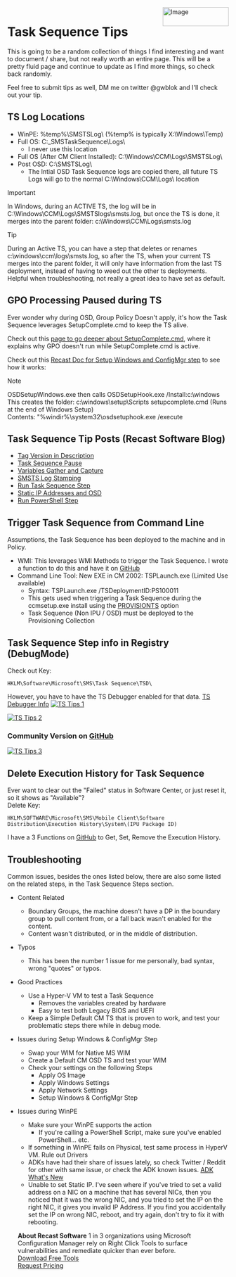 <img style="float: right;" src="https://www.recastsoftware.com/wp-content/uploads/2021/10/Recast-Logo-Dark_Horizontal.svg"  alt="Image" height="43" width="150">

# Task Sequence Tips

This is going to be a random collection of things I find interesting and want to document / share, but not really worth an entire page.  This will be a pretty fluid page and continue to update as I find more things, so check back randomly.

Feel free to submit tips as well, DM me on twitter @gwblok and I'll check out your tip.

## TS Log Locations

- WinPE: %temp%\SMSTSLog\ (%temp% is typically X:\Windows\Temp)
- Full OS: C:\_SMSTaskSequence\Logs\
  - I never use this location
- Full OS (After CM Client Installed): C:\Windows\CCM\Logs\SMSTSLog\
- Post OSD: C:\SMSTSLog\
  - The Intial OSD Task Sequence logs are copied there, all future TS Logs will go to the normal C:\Windows\CCM\Logs\ location

> [!IMPORTANT]
> In Windows, during an ACTIVE TS, the log will be in C:\Windows\CCM\Logs\SMSTSlogs\smsts.log, but once the TS is done, it merges into the parent folder: c:\Windows\CCM\Logs\smsts.log 

> [!TIP]
> During an Active TS, you can have a step that deletes or renames c:\windows\ccm\logs\smsts.log, so after the TS, when your current TS merges into the parent folder, it will only have information from the last TS deployment, instead of having to weed out the other ts deployments.  Helpful when troubleshooting, not really a great idea to have set as default.

## GPO Processing Paused during TS

Ever wonder why during OSD, Group Policy Doesn't apply, it's how the Task Sequence leverages SetupComplete.cmd to keep the TS alive.  

Check out this [page to go deeper about SetupComplete.cmd](https://docs.microsoft.com/en-us/windows-hardware/manufacture/desktop/add-a-custom-script-to-windows-setup#run-a-script-after-setup-is-complete-setupcompletecmd), where it explains why GPO doesn't run while SetupComplete.cmd is active.

Check out this [Recast Doc for Setup Windows and ConfigMgr step](https://docs.recastsoftware.com/ConfigMgr-Docs/TaskSequence/SCCM-TaskSequence-Step-Setup-Windows-And-ConfigMgr.html) to see how it works:

> [!NOTE]
> OSDSetupWindows.exe then calls OSDSetupHook.exe /Install:c:\windows  
This creates the folder: c:\windows\setup\Scripts
setupcomplete.cmd  (Runs at the end of Windows Setup)  
Contents: "%windir%\system32\osdsetuphook.exe /execute

## Task Sequence Tip Posts (Recast Software Blog)

- [Tag Version in Description](https://www.recastsoftware.com/resources/a-week-of-task-sequence-tips-day-01/)
- [Task Sequence Pause](https://www.recastsoftware.com/resources/a-week-of-task-sequence-tips-day-02/)
- [Variables Gather and Capture](https://www.recastsoftware.com/resources/a-week-of-task-sequence-tips-day-03/)
- [SMSTS Log Stamping](https://www.recastsoftware.com/resources/a-week-of-task-sequence-tips-day-04/)
- [Run Task Sequence Step](https://www.recastsoftware.com/resources/a-week-of-task-sequence-tips-day-05/)
- [Static IP Addresses and OSD](https://www.recastsoftware.com/resources/a-week-of-task-sequence-tips-day-06/)
- [Run PowerShell Step](https://www.recastsoftware.com/resources/a-week-of-task-sequence-tips-day-07/)


## Trigger Task Sequence from Command Line

Assumptions, the Task Sequence has been deployed to the machine and in Policy.

- WMI: This leverages WMI Methods to trigger the Task Sequence.  I wrote a function to do this and have it on [GitHub](https://github.com/gwblok/garytown/blob/master/CM_PowerShell_Snips/Start-TaskSequence.ps1)
- Command Line Tool: New EXE in CM 2002: TSPLaunch.exe (Limited Use available)
  - Syntax: TSPLaunch.exe /TSDeploymentID:PS100011
  - This gets used when triggering a Task Sequence during the ccmsetup.exe install using the [PROVISIONTS](https://docs.microsoft.com/en-us/mem/configmgr/core/clients/deploy/about-client-installation-properties#provisionts) option
  - Task Sequence (Non IPU / OSD) must be deployed to the Provisioning Collection

## Task Sequence Step info in Registry (DebugMode)

Check out Key:  

```
HKLM\Software\Microsoft\SMS\Task Sequence\TSD\
```

However, you have to have the TS Debugger enabled for that data. [TS Debugger Info](SCCM-TaskSequence-Debugger.html)
[![TS Tips 1](media/TSTips01.png)](media/TSTips01.png)

[![TS Tips 2](media/TSTips01.png)](media/TSTips01.png)

### Community Version on [GitHub](https://github.com/gwblok/garytown/blob/master/CM_PowerShell_Snips/WriteTSStepsRegistry.ps1)

[![TS Tips 3](media/TSTips03.png)](media/TSTips03.png)

## Delete Execution History for Task Sequence

Ever want to clear out the "Failed" status in Software Center, or just reset it, so it shows as "Available"?  
Delete Key:  

```
HKLM\SOFTWARE\Microsoft\SMS\Mobile Client\Software Distribution\Execution History\System\(IPU Package ID)
```

I have a 3 Functions on [GitHub](https://github.com/gwblok/garytown/blob/master/CM_PowerShell_Snips/TSExecutionHistory.ps1) to Get, Set, Remove the Execution History.

## Troubleshooting

Common issues, besides the ones listed below, there are also some listed on the related steps, in the Task Sequence Steps section.

- Content Related
  - Boundary Groups, the machine doesn't have a DP in the boundary group to pull content from, or a fall back wasn't enabled for the content.
  - Content wasn't distributed, or in the middle of distribution.
- Typos
  - This has been the number 1 issue for me personally, bad syntax, wrong "quotes" or typos.
- Good Practices
  - Use a Hyper-V VM to test a Task Sequence
    - Removes the variables created by hardware
    - Easy to test both Legacy BIOS and UEFI
  - Keep a Simple Default CM TS that is proven to work, and test your problematic steps there while in debug mode.
- Issues during Setup Windows & ConfigMgr Step
  - Swap your WIM for Native MS WIM
  - Create a Default CM OSD TS and test your WIM
  - Check your settings on the following Steps
    - Apply OS Image
    - Apply Windows Settings
    - Apply Network Settings
    - Setup Windows & ConfigMgr Step
- Issues during WinPE
  - Make sure your WinPE supports the action
    - If you're calling a PowerShell Script, make sure you've enabled PowerShell... etc.
  - If something in WinPE fails on Physical, test same process in HyperV VM. Rule out Drivers
  - ADKs have had their share of issues lately, so check Twitter / Reddit for other with same issue, or check the ADK known issues. [ADK What's New](https://docs.microsoft.com/en-us/windows-hardware/get-started/what-s-new-in-kits-and-tools)
  - Unable to set Static IP.  I've seen where if you've tried to set a valid address on a NIC on a machine that has several NICs, then you noticed that it was the wrong NIC, and you tried to set the IP on the right NIC, it gives you invalid IP Address.  If you find you accidentally set the IP on wrong NIC, reboot, and try again, don't try to fix it with rebooting.
  
  **About Recast Software**
1 in 3 organizations using Microsoft Configuration Manager rely on Right Click Tools to surface vulnerabilities and remediate quicker than ever before.  
[Download Free Tools](https://www.recastsoftware.com/?utm_source=cmdocs&utm_medium=referral&utm_campaign=cmdocs#formarea)  
[Request Pricing](https://www.recastsoftware.com/pricing?utm_source=cmdocs&utm_medium=referral&utm_campaign=cmdocs)

